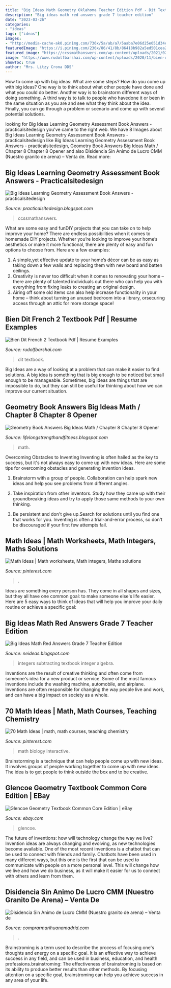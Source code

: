 ```yaml
---
title: "Big Ideas Math Geometry Oklahoma Teacher Edition Pdf - Dit Textbook"
description: "Big ideas math red answers grade 7 teacher edition"
date: "2023-03-26"
categories:
- "ideas"
tags: ["ideas"]
images:
- "http://media-cache-ak0.pinimg.com/736x/5a/ab/a7/5aaba7e06d25e051d34eb2babfbebb4d.jpg"
featuredImage: "https://i.pinimg.com/236x/86/41/8b/86418b982a5ed501cea280c4c52902ad.jpg"
featured_image: "https://ccssmathanswers.com/wp-content/uploads/2021/02/Big-Ideas-Math-Answers-Geometry-Chapter-3-Parallel-and-Perpendicular-Lines-3.2-a-15.png"
image: "https://www.rudolfbarshai.com/wp-content/uploads/2020/11/bien-dit-french-2-textbook-pdf.jpg"
ShowToc: true
author: "Mrs. Litzy Crona DDS"
---
```



How to come up with big ideas: What are some steps?
How do you come up with big ideas? One way is to think about what other people have done and what you could do better. Another way is to brainstorm different ways of doing something. A third way is to talk to people who havedone it or been in the same situation as you are and see what they think about the idea. Finally, you can go through a problem or scenario and come up with several potential solutions.

	

		
looking for Big Ideas Learning Geometry Assessment Book Answers - practicalsitedesign you've came to the right web. We have 8 Images about Big Ideas Learning Geometry Assessment Book Answers - practicalsitedesign like Big Ideas Learning Geometry Assessment Book Answers - practicalsitedesign, Geometry Book Answers Big Ideas Math / Chapter 8 Chapter 8 Opener and also Disidencia Sin Animo de Lucro CMM (Nuestro granito de arena) – Venta de. Read more:
		
    
## Big Ideas Learning Geometry Assessment Book Answers - Practicalsitedesign

<img loading=lazy src="https://ccssmathanswers.com/wp-content/uploads/2021/02/Big-Ideas-Math-Answers-Geometry-Chapter-3-Parallel-and-Perpendicular-Lines-3.2-a-15.png" onerror="this.onerror=null;this.src='https://tse2.mm.bing.net/th?id=OIP.9CwVaF-W5zbulqXHTt8M6gHaIK&amp;pid=15.1';" alt="Big Ideas Learning Geometry Assessment Book Answers - practicalsitedesign">

_Source: practicalsitedesign.blogspot.com_

>ccssmathanswers. 

	

What are some easy and funDIY projects that you can take on to help improve your home?
There are endless possibilities when it comes to homemade DIY projects. Whether you’re looking to improve your home’s aesthetics or make it more functional, there are plenty of easy and fun options to choose from. Here are a few examples: 
1. A simple,yet effective update to your home’s décor can be as easy as taking down a few walls and replacing them with new board and batten ceilings. 
2. Creativity is never too difficult when it comes to renovating your home – there are plenty of talented individuals out there who can help you with everything from fixing leaks to creating an original design. 
3. Airing off some old items can also help increase functionality in your home – think about turning an unused bedroom into a library, orsecuring access through an attic for more storage space!

    
## Bien Dit French 2 Textbook Pdf | Resume Examples

<img loading=lazy src="https://www.rudolfbarshai.com/wp-content/uploads/2020/11/bien-dit-french-2-textbook-pdf.jpg" onerror="this.onerror=null;this.src='https://tse2.mm.bing.net/th?id=OIP.An8GgicnX_VQnm5a8yRwTwHaLB&amp;pid=15.1';" alt="Bien Dit French 2 Textbook Pdf | Resume Examples">

_Source: rudolfbarshai.com_

>dit textbook. 

	

Big Ideas are a way of looking at a problem that can make it easier to find solutions. A big idea is something that is big enough to be noticed but small enough to be manageable. Sometimes, big ideas are things that are impossible to do, but they can still be useful for thinking about how we can improve our current situation.

    
## Geometry Book Answers Big Ideas Math / Chapter 8 Chapter 8 Opener

<img loading=lazy src="http://media-cache-ak0.pinimg.com/736x/5a/ab/a7/5aaba7e06d25e051d34eb2babfbebb4d.jpg" onerror="this.onerror=null;this.src='https://tse1.mm.bing.net/th?id=OIP.qCeo_OuXrGAyy9267YON4QHaFj&amp;pid=15.1';" alt="Geometry Book Answers Big Ideas Math / Chapter 8 Chapter 8 Opener">

_Source: lifelongstrengthandfitness.blogspot.com_

>math. 

	

Overcoming Obstacles to Inventing
Inventing is often hailed as the key to success, but it's not always easy to come up with new ideas. Here are some tips for overcoming obstacles and generating invention ideas.
1. Brainstorm with a group of people. Collaboration can help spark new ideas and help you see problems from different angles.

2. Take inspiration from other inventors. Study how they came up with their groundbreaking ideas and try to apply those same methods to your own thinking.

3. Be persistent and don't give up.Search for solutions until you find one that works for you. Inventing is often a trial-and-error process, so don't be discouraged if your first few attempts fail.

    
## Math Ideas | Math Worksheets, Math Integers, Maths Solutions

<img loading=lazy src="https://i.pinimg.com/736x/54/9c/9a/549c9a8788170c4fa679578dce190962.jpg" onerror="this.onerror=null;this.src='https://tse4.mm.bing.net/th?id=OIP.peLWGSq-owLkstKu2D-EawHaFj&amp;pid=15.1';" alt="Math Ideas | Math worksheets, Math integers, Maths solutions">

_Source: pinterest.com_

>. 

	

Ideas are something every person has. They come in all shapes and sizes, but they all have one common goal: to make someone else's life easier. Here are 5 easy ways to think of ideas that will help you improve your daily routine or achieve a specific goal: 

    
## Big Ideas Math Red Answers Grade 7 Teacher Edition

<img loading=lazy src="https://i.pinimg.com/474x/a7/77/c3/a777c314a5b42334a74ea3139e7439f1.jpg" onerror="this.onerror=null;this.src='https://tse1.mm.bing.net/th?id=OIP.KTjN7f7gJVB279EbGFzxEgAAAA&amp;pid=15.1';" alt="Big Ideas Math Red Answers Grade 7 Teacher Edition">

_Source: neideas.blogspot.com_

>integers subtracting textbook integer algebra. 

	

Inventions are the result of creative thinking and often come from someone's idea for a new product or service. Some of the most famous inventions include the washing machine, automobile, and airplane. Inventions are often responsible for changing the way people live and work, and can have a big impact on society as a whole.

    
## 70 Math Ideas | Math, Math Courses, Teaching Chemistry

<img loading=lazy src="https://i.pinimg.com/236x/86/41/8b/86418b982a5ed501cea280c4c52902ad.jpg" onerror="this.onerror=null;this.src='https://tse1.mm.bing.net/th?id=OIP.tgkXjQM62DTe8RFXphE0bgAAAA&amp;pid=15.1';" alt="70 Math Ideas | math, math courses, teaching chemistry">

_Source: pinterest.com_

>math biology interactive. 

	

Brainstorming is a technique that can help people come up with new ideas. It involves groups of people working together to come up with new ideas. The idea is to get people to think outside the box and to be creative.

    
## Glencoe Geometry Textbook Common Core Edition | EBay

<img loading=lazy src="https://i.ebayimg.com/images/g/8uwAAOSwsQNfUBLJ/s-l300.jpg" onerror="this.onerror=null;this.src='https://tse2.mm.bing.net/th?id=OIP.SAlv32B5KcKAMryDf57JwwAAAA&amp;pid=15.1';" alt="Glencoe Geometry Textbook Common Core Edition | eBay">

_Source: ebay.com_

>glencoe. 

	

The future of inventions: how will technology change the way we live?
Invention ideas are always changing and evolving, as new technologies become available. One of the most recent inventions is a chatbot that can be used to connect with friends and family. Chatbots have been used in many different ways, but this one is the first that can be used to communicate with people on a more personal level. This will change how we live and how we do business, as it will make it easier for us to connect with others and learn from them.

    
## Disidencia Sin Animo De Lucro CMM (Nuestro Granito De Arena) – Venta De

<img loading=lazy src="https://imagenes.elpais.com/resizer/xD_2DGv5XJYAtf6cx75MJSjxH_o=/1500x0/cloudfront-eu-central-1.images.arcpublishing.com/prisa/UUA4MGZAHNHN7M3VFTUUBWDXZ4.jpg" onerror="this.onerror=null;this.src='https://tse1.mm.bing.net/th?id=OIP.T95ONEip0-onXIJZXkmr9wHaEK&amp;pid=15.1';" alt="Disidencia Sin Animo de Lucro CMM (Nuestro granito de arena) – Venta de">

_Source: comprarmarihuanamadrid.com_

>. 

	

Brainstroming is a term used to describe the process of focusing one's thoughts and energy on a specific goal. It is an effective way to achieve success in any field, and can be used in business, education, and health professions.brainstroming: The effectiveness of brainstroming is based on its ability to produce better results than other methods. By focusing attention on a specific goal, brainstroming can help you achieve success in any area of your life.

